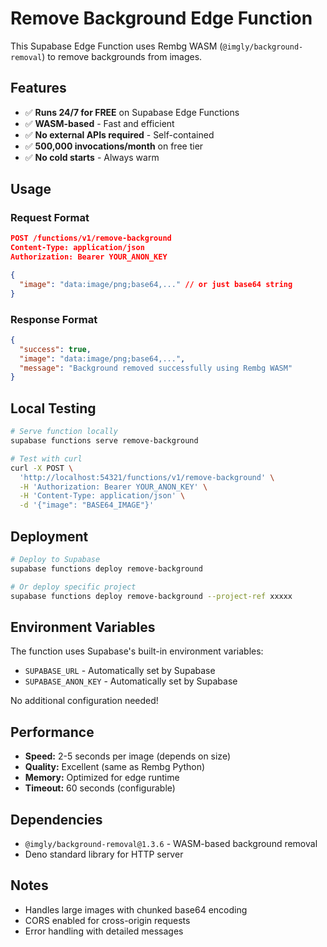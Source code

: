 # Remove Background Edge Function

This Supabase Edge Function uses Rembg WASM (`@imgly/background-removal`) to remove backgrounds from images.

## Features

- ✅ **Runs 24/7 for FREE** on Supabase Edge Functions
- ✅ **WASM-based** - Fast and efficient
- ✅ **No external APIs required** - Self-contained
- ✅ **500,000 invocations/month** on free tier
- ✅ **No cold starts** - Always warm

## Usage

### Request Format

```json
POST /functions/v1/remove-background
Content-Type: application/json
Authorization: Bearer YOUR_ANON_KEY

{
  "image": "data:image/png;base64,..." // or just base64 string
}
```

### Response Format

```json
{
  "success": true,
  "image": "data:image/png;base64,...",
  "message": "Background removed successfully using Rembg WASM"
}
```

## Local Testing

```bash
# Serve function locally
supabase functions serve remove-background

# Test with curl
curl -X POST \
  'http://localhost:54321/functions/v1/remove-background' \
  -H 'Authorization: Bearer YOUR_ANON_KEY' \
  -H 'Content-Type: application/json' \
  -d '{"image": "BASE64_IMAGE"}'
```

## Deployment

```bash
# Deploy to Supabase
supabase functions deploy remove-background

# Or deploy specific project
supabase functions deploy remove-background --project-ref xxxxx
```

## Environment Variables

The function uses Supabase's built-in environment variables:
- `SUPABASE_URL` - Automatically set by Supabase
- `SUPABASE_ANON_KEY` - Automatically set by Supabase

No additional configuration needed!

## Performance

- **Speed:** 2-5 seconds per image (depends on size)
- **Quality:** Excellent (same as Rembg Python)
- **Memory:** Optimized for edge runtime
- **Timeout:** 60 seconds (configurable)

## Dependencies

- `@imgly/background-removal@1.3.6` - WASM-based background removal
- Deno standard library for HTTP server

## Notes

- Handles large images with chunked base64 encoding
- CORS enabled for cross-origin requests
- Error handling with detailed messages

